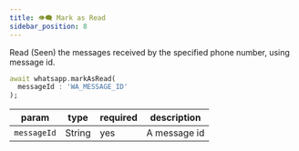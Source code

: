```yaml
---
title: 👁‍🗨 Mark as Read
sidebar_position: 8
---
```


Read (Seen) the messages received by the specified phone number, using message id.

```dart
await whatsapp.markAsRead(
  messageId : 'WA_MESSAGE_ID'
);
```

| param       | type   | required | description  |
| ----------- | ------ | -------- | ------------ |
| `messageId` | String | yes      | A message id |
